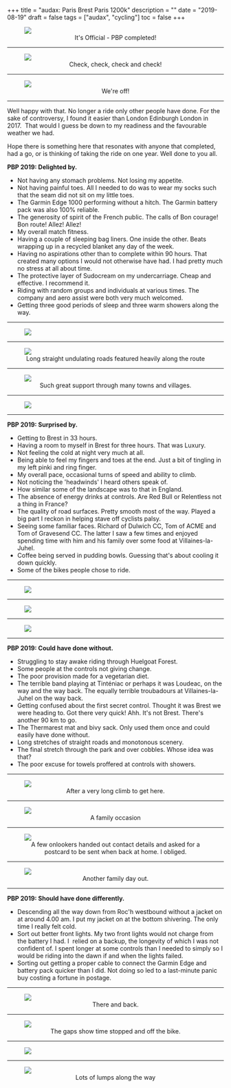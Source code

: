 +++
title = "audax: Paris Brest Paris 1200k"
description = ""
date = "2019-08-19"
draft = false
tags = ["audax", "cycling"]
toc = false
+++

<figure style="text-align: center">
  <img style="display:block;margin:auto" src="https://i.ibb.co/KxpwMwf5/paris-brest-paris-rfx32kvm-1.png"">
  <figcaption>It's Official - PBP completed! </figcaption>
</figure>


---

<figure style="text-align: center">
  <img style="display:block;margin:auto" src="https://i.ibb.co/TMRDJdZw/01-PBP-group-R-startline-800x600.png">
  <figcaption>Check, check, check and check!</figcaption>
</figure>

---


<figure style="text-align: center">
  <img style="display:block;margin:auto" src="https://i.ibb.co/fV9sc8mY/01-PBP-group-R-gates-of-rambouleit-800x595.png">
  <figcaption>We're off!</figcaption>
</figure>

---

Well happy with that. No longer a ride only other people have done. For the sake of controversy, I found it easier than London Edinburgh London in 2017.  That would I guess be down to my readiness and the favourable weather we had. 

Hope there is something here that resonates with anyone that completed, had a go,  or is thinking of taking the ride on one year. Well done to you all. 



**PBP 2019: Delighted by.**
* Not having any stomach problems. Not losing my appetite. 
* Not having painful toes. All I needed to do was to wear my socks such that the seam did not sit on my little toes. 
* The Garmin Edge 1000 performing without a hitch. The Garmin battery pack was also 100% reliable.
* The generosity of spirit of the French public. The calls of Bon courage! Bon route! Allez! Allez! 
* My overall match fitness. 
* Having a couple of sleeping bag liners. One inside the other. Beats wrapping up in a recycled blanket any day of the week.  
* Having no aspirations other than to complete within 90 hours. That created many options I would not otherwise have had. I had pretty much no stress at all about time. 
* The protective layer of Sudocream on my undercarriage. Cheap and effective. I recommend it. 
* Riding with random groups and individuals at various times. The company and aero assist were both very much welcomed.   
* Getting three good periods of sleep and three warm showers along the way.

---


<figure style="text-align: center">
  <img style="display:block;margin:auto" src="https://i.ibb.co/TxWMD9WN/03-PBP-statge-one-flag-man-800x798.jpg">
  <figcaption></figcaption>
</figure>

---


<figure style="text-align: center">
  <img style="display:block;margin:auto" src="https://i.ibb.co/nMWzFXG6/P1050420-v1-800x567.jpg">
  <figcaption>Long straight undulating roads featured heavily along the route</figcaption>
</figure>

---

<figure style="text-align: center">
  <img style="display:block;margin:auto" src="https://i.ibb.co/JWgDvkxb/P1050407-v1-800x487.jpg">
  <figcaption>Such great support through many towns and villages.</figcaption>
</figure>

---


<figure style="text-align: center">
  <img style="display:block;margin:auto" src="https://i.ibb.co/xtWm0fD2/P1050405-800x600.jpg">
  <figcaption></figcaption>
</figure>

---

**PBP 2019: Surprised by.**
* Getting to Brest in 33 hours.
* Having a room to myself in Brest for three hours. That was Luxury.  
* Not feeling the cold at night very much at all.  
* Being able to feel my fingers and toes at the end. Just a bit of tingling in my left pinki and ring finger. 
* My overall pace, occasional turns of speed and ability to climb. 
* Not noticing the 'headwinds' I heard others speak of. 
* How similar some of the landscape was to that in England.   
* The absence of energy drinks at controls. Are Red Bull or Relentless not a thing in France?  
* The quality of road surfaces. Pretty smooth most of the way. Played a big part I reckon in helping stave off cyclists palsy.
* Seeing some familiar faces. Richard of Dulwich CC, Tom of ACME and Tom of Gravesend CC. The latter I saw a few times and enjoyed spending time with him and his family over some food at Villaines-la-Juhel.
* Coffee being served in pudding bowls. Guessing that's about cooling it down quickly.
* Some of the bikes people chose to ride.

---

<figure style="text-align: center">
  <img style="display:block;margin:auto" src="https://i.ibb.co/1G2LwvCJ/P1050403-v1-800x800.jpg">
  <figcaption></figcaption>
</figure>

---

<figure style="text-align: center">
  <img style="display:block;margin:auto" src="https://i.ibb.co/rY4nK1T/51557009-800x800.png">
  <figcaption></figcaption>
</figure>

---


<figure style="text-align: center">
  <img style="display:block;margin:auto" src="https://i.ibb.co/yFnWzhHJ/51483317-v1-800x800.png">
  <figcaption></figcaption>
</figure>

---


**PBP 2019: Could have done without.**
* Struggling to stay awake riding through Huelgoat Forest.
* Some people at the controls not giving change.
* The poor provision made for a vegetarian diet.
* The terrible band playing at Tinténiac or perhaps it was Loudeac, on the way and the way back. The equally terrible troubadours at Villaines-la-Juhel on the way back. 
* Getting confused about the first secret control. Thought it was Brest we were heading to. Got there very quick! Ahh. It's not Brest. There's another 90 km to go.
* The Thermarest mat and bivy sack. Only used them once and could easily have done without. 
* Long stretches of straight roads and monotonous scenery. 
* The final stretch through the park and over cobbles. Whose idea was that?
* The poor excuse for towels proffered at controls with showers.

---
<figure style="text-align: center">
  <img style="display:block;margin:auto" src="https://i.ibb.co/9mZHCMVR/P1050384-P1050388-800x241.jpg">
  <figcaption>After a very long climb to get here.</figcaption>
</figure>
																																																			
---

<figure style="text-align: center">
  <img style="display:block;margin:auto" src="https://i.ibb.co/hJcpY00b/06-paul-rougue-800x588.png">
  <figcaption>A family occasion</figcaption>
</figure>

---


<figure style="text-align: center">
  <img style="display:block;margin:auto" src="https://i.ibb.co/YB55yzjL/05-PBPfamily-800x800.png">
  <figcaption>A few onlookers handed out contact details and asked for a postcard to be sent when back at home. I obliged.</figcaption>
</figure>

---
<figure style="text-align: center">
  <img style="display:block;margin:auto" src="https://i.ibb.co/SY5PVBb/04-PBP-Laurent-family-800x600.png">
  <figcaption>Another family day out.</figcaption>
</figure>

---

**PBP 2019: Should have done differently.**
* Descending all the way down from Roc'h westbound without a jacket on at around 4.00 am. I put my jacket on at the bottom shivering. The only time I really felt cold.  
* Sort out better front lights. My two front lights would not charge from the battery I had. I  relied on a backup, the longevity of which I was not confident of. I spent longer at some controls than I needed to simply so I would be riding into the dawn if and when the lights failed.  
* Sorting out getting a proper cable to connect the Garmin Edge and battery pack quicker than I did. Not doing so led to a last-minute panic buy costing a fortune in postage.   

 ---

<figure style="text-align: center">
  <img style="display:block;margin:auto" src="https://i.ibb.co/HTNgnDP1/map-800x526.jpg">
  <figcaption>There and back.</figcaption>
</figure>

---


<figure style="text-align: center">
  <img style="display:block;margin:auto" src="https://i.ibb.co/cSsC0wG6/speed-time-800x479.jpg">
  <figcaption>The gaps show time stopped and off the bike.</figcaption>
</figure>

---
<figure style="text-align: center">
  <img style="display:block;margin:auto" src="https://i.ibb.co/mry3rzp0/distance-time-640x382.jpg">
  <figcaption></figcaption>
</figure>

---


<figure style="text-align: center">
  <img style="display:block;margin:auto" src="https://i.ibb.co/1GsvXzpT/distance-altitude-640x382.jpg">
  <figcaption>Lots of lumps along the way</figcaption>
</figure>